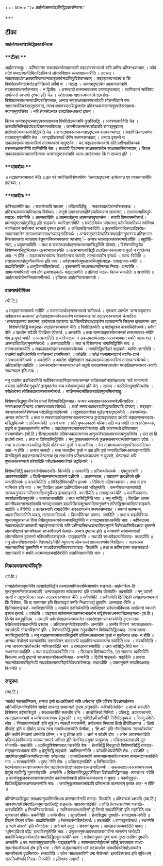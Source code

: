 +++
title = "२० आर्हतोक्तसार्वज्ञसिद्धिप्रकारनिरासः"

+++


## टीका

**आर्हतोक्तसार्वज्ञसिद्धिप्रकारनिरासः**

### **टीका **

आर्हतास्त्वाहुः । कश्चिदात्मा सकलपदार्थसाक्षात्कारी तद्ग्रहणस्वभावत्वे सति प्रक्षीण-प्रतिबन्धकत्वात् । यदेवं तदेवं यथाऽपगततिमिरादिप्रतिबन्धं लोचनविज्ञानं रूपसाक्षात्कारीति । तदसत् । सकलपदार्थसाक्षात्कारित्वस्यान्यत्रादृष्टत्वेनाप्रसिद्धविशेषणत्वात् । तद्ग्रहणस्वभावत्वं च किं विवक्षितस्यैवाऽत्मनोऽङ्गीक्रियते सर्वेषां वा । नाऽद्यः । अन्यत्रादृष्टत्वेन आत्मत्वात्तत्रापि तदभावसाधनसौलभ्यात् । न द्वितीयः । अस्मदादौ तत्स्वभावत्वस्य प्रमाणादृष्टत्वात् । व्याप्तिज्ञानं सर्वविषयं सर्वात्मनां स्वभावो दृश्यत इति चेन्न । परोक्षसामान्यज्ञानस्वभावत्वेनाऽपरोक्ष-विशेषज्ञानसाधनस्याऽतिप्रसङ्गित्वात्, अन्यत्र रूपसाक्षात्कारस्वभावेऽपि लोचनविज्ञाने रस-साक्षात्कारित्वस्याऽदृष्टत्वात्, तत्स्वभावत्वस्याऽसिद्धत्वादेव प्रतिबन्धककल्पनानुपपत्तेस्तत्प्रक्षय-स्याप्यनुपपत्तिरेव । नहि तेजसोऽन्यत्र दाहप्रतिबन्धकत्वं दृष्टम् ।

किञ्च अन्यत्रादृष्टस्याऽऽवरणप्रक्षयस्य विवक्षितेऽप्यात्मनि कुतस्सिद्धिः । आवरणत्वादेवेति चेन्न । कस्यचित्तिमिरादेर्यावदाव्रियमाणभावित्वात् । कमनीयकान्तास्पर्शादावपि रागाद्यनुदयात् प्रक्षीणप्रतिबन्धकत्वसिद्धिरिति चेन्न । रागाद्यभावस्याप्यन्यत्राऽदृष्टस्य कल्पकाभावात् । बाह्यविक्रियाऽभावेन तदभावानुमानमिति चेन्न । जगद्वशीकरणार्थं धैर्येण स्थगनसम्भवात् । अन्यत्र दृश्वन्ते च सकलपदार्थसाक्षात्कारित्वं तत्स्वभावत्वं चादृष्टमेव । यद् यद्ग्रहणस्वभावत्वे सति प्रक्षीणप्रतिबन्धकं तत्तत्साक्षात्कारीति व्याप्तिरिति चेन्न । तथाऽपि विज्ञानस्य साक्षात्कारत्वेन साक्षात्कारित्वाभावात् । किञ्च सकलपदार्थसाक्षात्कारित्वस्य अन्यत्रादृष्टस्यात्रापि आत्म-त्वादेवाभावः किं न साध्यत इति ।

### **भावबोधः **

॥ तद्ग्रहणस्वभावत्वं चेति ॥ इतः परं यथोचितविशेष्ययोगेन ‘अन्यत्रादृष्टस्य’ इत्येतावत एव व्याख्यानानीति द्रष्टव्यम् ।

### **भावदीपः **

कश्चिदात्मेति पक्षः । सकलेत्यादि साध्यम् । तदित्यादिर्हेतुः । सकलपदार्थपरामर्शस्तच्छब्दः । प्रतिबन्धकवत्यव्यभिचाराय विशेष्यम् । तादृशे उक्तस्वभावहीनेऽव्यभिचाराय सत्यन्तम् । सामान्यव्याप्तिमुपे-त्याऽह- यदेवमिति ॥ आत्मत्वादिति ॥ आत्मत्वहेतुना आत्मान्तरदृष्टान्तेन । तत्रापि विमतात्मनीत्यर्थः। प्रमाणादृष्टत्वहेतुरसिद्ध इति शङ्कते- व्याप्तिज्ञानमिति ॥ शब्दोऽभिधेयः प्रमेयत्वाद् यदेवमित्यादिरूपं सर्वविषयं व्याप्तिज्ञानं सर्वात्मनां स्वभावो दृश्यत इत्यर्थः ॥ अतिप्रसङ्गित्वादिति ॥ कुड्यादिव्यवहितघटादिपरोक्ष-सामान्यज्ञानेन तत्साक्षात्कारसाधनप्रसङ्गादित्यर्थः । अन्यत्रादृष्टस्येत्यादिवाक्यमार्हतानुमानस्य प्रतिज्ञाभाग-निरासपरतया व्याख्याय हेतुभागनिरसनपरतया व्याचश्व्े- अन्यत्र रूपसाक्षात्कारस्वभावेऽपीति ॥ बहुव्रीहि-रयम् ॥ अदृष्टत्वादिति ॥ तथा च सकलपदार्थग्रहणस्वभावत्वमसिद्धमिति योज्यम् । विशेषणासिद्ध्यैव विशेष्यमप्यसिद्धमित्याह- तत्स्वभावत्वस्येति ॥ तत्स्वभावत्वासिद्धौ तत्प्रतिबन्धककल्पना कुतो न युक्तेत्यत आह- न हीति ॥ दाहकत्वस्वभावस्य तेजसोऽन्यत्र जलादौ, तत्स्वभावहीन इत्यर्थः ॥ कस्य-चिदिति ॥ तत्राऽवरणत्वहेतुरनैकान्तिक इति भावः । सर्वज्ञत्वस्येत्युपलक्षणमित्युपेत्याऽह- रागाद्यभाव-स्येति ॥ बाह्यविक्रियेति ॥ धातुविसर्गादिरूपेत्यर्थः । दृश्वन्तमपि साध्यसाधनहीनतया निराह- अन्यत्रेति ॥ सामान्यव्याप्तिपक्षे नायं दोष इत्याशङ्कते- यद्यद्ग्रहणेति ॥ प्रतिपक्षं चाऽह- किञ्च सकलेति ॥ अत्रापीति ॥ आर्हताचार्यत्वेनाभिमतात्मनीत्यर्थः । इतिशब्द आर्हतनिराससमाप्तौ ।

### **वाक्यार्थदीपिका**

(श्री.टि.)

॥ तद्ग्रहणस्वभावत्वे सतीति ॥ सकलपदार्थग्रहणस्वभावत्वे सतीत्यर्थः । एतावता प्रबन्धेन ‘अन्यत्रादृष्टस्य सर्वज्ञत्वस्य कल्पनम्’ इत्येतावद्वाक्यमनेकप्रकारेण व्याख्यायातः परं तद्ग्रहणस्वभावत्वं चेत्यादिना ‘अन्यत्रादृष्टस्य कल्पनम्’ इत्येतावत एवांशस्य यथोचितविशेष्याध्याहारेण व्याख्यानानि क्रियन्त इत्यवगन्त-व्यम् । विशेषणासिद्धिं वक्तुमाह- तद्ग्रहणस्वभावत्वं चेति ॥ विवक्षितस्येति ॥ पक्षीभूतस्य कस्यचिदेवेत्यर्थः। सर्वेषां वेति ॥ पक्षत्वेन सर्वेऽपि विवक्षिता एवेत्यर्थः ॥ अन्यत्रेति ॥ तथा चान्यत्रादृष्टस्येत्यनन्तरं तत्स्वभावत्व-स्येति शेष इत्युक्तं भवति ॥ आत्मत्वादिति ॥ कश्चिदात्मा न सकलपदार्थसाक्षात्कारस्वभाववान् भवति आत्मत्वात् । अस्मदादिवदित्यनुमानेनेत्यर्थः ॥ अस्मदादाविति ॥ तथा च विशेषणस्य भागासिद्धिरिति भावः ॥ तत्स्वभावत्वस्येति ॥ सकलपदार्थग्रहणस्वभावत्वस्येत्यर्थः । भागासिद्धिपरिहारं शङ्कते- व्याप्ति-ज्ञानमिति ॥ यत्प्रमेयं तदभिधेयमिति व्याप्तिजन्यं ज्ञानमित्यर्थः ॥ परोक्षेति ॥ परोक्षं यत्सामान्यज्ञानं व्याप्ति-ज्ञानं तत्स्वभावत्वेनेत्यर्थः ॥ अपरोक्षेति ॥ अपरोक्षं यद्विशेषज्ञानं सकलपदार्थसाक्षात्कारित्वं तत्साधनस्येत्यर्थः। अतिप्रसङ्गित्वादिति ॥ अन्यस्वभावेनान्यस्वभावसाधने चक्षुषो रूपग्रहणस्वभावत्वेन गन्धादिग्रहणस्वभाव-स्यापि साधनापात इति भावः ।

ननु यत्प्रमेयं तदभिधेयमिति सर्वविषयकव्याप्तिज्ञानस्यास्मन्मते साक्षिरूपत्वेनापरोक्षत्वस्य ‘सर्वं सामान्यतो यस्मात् साक्षिणैवानुभूयते’ इत्युक्तत्वेन कथं परोक्षत्वमुच्यत इति चेत् । सत्यम् । पररीत्येदमुक्तमित्यदोषः । परोक्षेत्यस्य लौकिकप्रत्यासत्त्यजन्येत्यर्थः । साक्षिणस्त्वलौकिकत्वादेवमुक्तमित्यप्याहुः ।

विशेषणासिद्ध्युपजीवनेन प्राप्तां विशेष्यासिद्धिमप्याह- अन्यत्र रूपसाक्षात्कारस्वभावेऽपीत्यादिना ॥ रससाक्षात्कारित्वस्य अतत्स्वभावत्वस्येत्यर्थः । आदौ तत्स्वभावत्वस्यासिद्धत्वादित्यादि योज्यम् । तद्ग्रहण-स्वभावत्वरूपविशेषणस्य पक्षेऽसिद्धत्वादेवेत्यर्थः । तदुपपादनायोक्तं मूलेऽन्यत्रादृष्टस्येति । तस्यार्थमाह- अन्यत्र रूपेत्यादि ॥ तथा च सकलपदार्थग्रहणस्वभावत्वस्यान्यत्र कुत्राप्यदृष्टत्वात् पक्षेऽपि तद्ग्रहणस्वभावत्व-मसिद्धमित्यर्थः ॥ प्रतिबन्धकेति ॥ अयं भावः । सति पुष्कलकारणे यस्मिन् सति यन्न भवति तत्तत्र प्रतिबन्धकं, प्रकृते च पुष्कलकारणमेव नास्ति । पदार्थग्रहणस्वभावरूपयोग्यताया अपि कारणमध्ये प्रविष्टत्वात्
तस्याश्चोक्त-(श्री.टि.) रीत्याऽभावादेव प्रतिबन्धककल्पनाया अनुपपत्तेस्तत्प्रक्षयस्याप्यनुपपत्तिरेव । सत एव हि प्रध्वंसो वाच्यः । तथा च विशेष्यासिद्धिरिति । ननु पुष्कलकारणमध्ये कुतस्तत्स्वभावरूपयोग्यतायाः प्रवेशः । तथा च तत्स्वभावस्यासिद्धत्वेऽपि प्रतिबन्धकं कुतो न कल्पनीयम् । येन तत्प्रक्षयस्याप्यनुपपत्तिस्स्यादित्यत आह- न हीति ॥ अन्यत्र जलादौ । यथा जलादीनां कुतो न दाह इति पृष्टे मण्यादिप्रतिबन्धकसद्भावादिति केनचिदुक्ते दाहजनकत्वयोग्यताया एव
तत्राभावेन प्रतिबन्धककल्पना न युज्यते, योग्यताया अपि पुष्कलकारणमध्ये प्रवेशादिति परीक्षकैस्समाधीयते तद्वदित्यर्थः ।

विशेष्यासिद्धिं प्रकारान्तरेणोपपादयति- किञ्चेति ॥ आवरणेति ॥ प्रतिबन्धकेत्यर्थः । एवमुत्तरत्रापि । आवरणत्वादेवेति ॥ विवक्षितात्मसम्बन्ध्यावरणं प्रक्षीयते । आवरणत्वात् । यदावरणं तत्प्रक्षीयते इति व्याप्तेरित्यर्थः ॥ कस्यचिदिति ॥ गिरिदरीविवरवर्तिन इत्यर्थः । तिमिरादेः प्रतिबन्धकस्य । तथा च तत्र व्यभिचार इति भावः । ननु विवक्षित आत्मा प्रक्षीणप्रतिबन्धको भवितुमर्हति । कमनीयकान्तास्पर्शादौ सत्यप्यनुत्पन्नरागादिमत्त्वादित्यनुमीयत इत्याशङ्कते- कमनीयेति ॥ रागाद्यभावस्येति ॥ कमनीयकान्ता-स्पर्शादावपीत्यनुवर्तते ॥ कल्पकाभावादिति ॥ तथा चासिद्धिरिति भावः । ननु नासिद्धिः । विवक्षित आत्मा कमनीयकान्तास्पर्शादावपि रागाद्यभाववान् बाह्यविक्रियाशून्यत्वादित्यनुमानेन तत्सिद्धिसम्भवादित्याशङ्कते- बाह्येति ॥ धैर्येणेति ॥ उत्पन्नस्यापि रागादेर्धैर्येण धारकप्रयत्नेन स्थगनसम्भवात् । स्थगनं स्तम्भनम्, अप्रकटीकरणमिति यावत्, तत्सम्भवादित्यर्थः । किमर्थमित्यत उक्तम्- जगदिति ॥ तथा च बाह्यविक्रिया-शून्यत्वमुक्तसाध्यं विना धैर्यप्रयुक्तस्थगनेनान्यथासिद्धमिति न रागाद्यभावसाधकमिति भावः । कश्चिदात्मा सकलपदार्थसाक्षात्कारी तद्ग्रहणस्वभावत्वे सति प्रक्षीणप्रतिबन्धकत्वादित्यनुमाने विशेषव्याप्तिविवक्षायां दृष्टान्ते लोचनविज्ञाने साध्यवैकल्यं साधनवैकल्यं चेत्याह- अन्यत्र दृष्टान्त इति ॥ नन्वथापि सामान्यव्याप्तौ लोचनविज्ञानं दृष्टान्तो भविष्यतीत्याशङ्कते- यद्यद्ग्रहणेति ॥ तथाऽपि साध्यवैकल्यमेवेत्याह- तथाऽपीति ॥ ननु लोचनविज्ञानशब्देन विज्ञायतेऽनेनेति व्युत्पत्त्या लोचनरूपं ज्ञानकारणमेव विवक्षितम् । अतस्तस्य साक्षात्कारित्वं युक्तमिति न साध्यवैकल्यमित्यस्वरसादाह- किञ्चेति ॥ तथा च कश्चिदात्मा सकलपदार्थ-साक्षात्कारी न भवति आत्मत्वादस्मदादिवदिति सत्प्रतिपक्षत्वमिति भावः ।

### **विषमपदवाक्यार्थविवृतिः**

(पां.टि.)

नन्वार्हतोक्तानुमानेनैव तत्सार्वज्ञसिद्धेर्न तस्याप्रामाणिकत्वमित्याशयेन शङ्कते- आर्हतास्त्वि-ति ॥ एतदनुमाननिरासकतयाऽपि ‘अन्यत्रादृष्टस्य सर्वज्ञत्वस्य’ इति वाक्यमेव योजयति- तदसदिति ॥ ननु व्याप्तौ सत्यां न तद्दूषणमित्यत आह- तद्ग्रहणस्वभावत्वं चेति ॥ सर्वेषामिति ॥ सर्वेषामिति द्वितीयेऽपि सर्वग्रहणस्वभावत्वं किं विशेषतः, किं वा सामान्यत इति विकल्पद्वयं मनसि निधायाऽद्यं दूषयति- अस्मदादा-विति ॥ द्वितीयमाशङ्कते- व्याप्तिज्ञानमिति ॥ यत्प्रमेयं तदभिधेयमिति व्याप्तिज्ञानं सर्वपदार्थविषयकं सर्वात्मनां स्वभावो दृश्यत इत्यर्थः ॥ परोक्षेति ॥ यद्यप्यत्र सर्वसामान्यग्रहणस्वभावत्वेन तद्विशेषसाधनस्यातिप्रसङ्गत्वा-(पां.टि.) दित्येव वक्तुमुचितम् । तथाऽपि सर्वपरोक्षग्रहणस्वभावत्वेन तदपरोक्षज्ञानसाधनस्येवेति दृष्टान्ततया परोक्षेत्यादेरुपादानमिति द्रश्व्व्यम् । अतिप्रसङ्गमेवोपपादयति- अन्यत्रेति ॥ अस्यैव विवरणं ‘रूपसाक्षात्कार-स्वभावेऽपि लोचनविज्ञान’ इति । विशेषणासिद्धिमुक्त्वा तदुपजीवनेन विशेष्यासिद्धिमप्याह- तत्स्वभावत्व-स्यासिद्धत्वादेवेति ॥ ननु तद्ग्रहणस्वभावत्वासिद्धावपि प्रतिबन्धककल्पना कुतो न युक्तेत्यत आह- न हीति ॥ अन्यथा तेजोरूपे वह्न्यादाविव तदन्यस्मिन् घटादावपि दाहप्रतिबन्धककल्पना स्यादिति भावः । कस्यचिदिति ॥ तथा चावरणत्वहेतोस्तत्रैव व्यभिचारादिति भावः ॥ रागाद्यभावस्यापीति ॥ तथा चासिद्धि-रिति भावः ॥ स्थगनसम्भवादिति ॥ तथा चाप्रयोजकत्वमिति भावः । किञ्चात्र विशेष्यव्याप्तिः, उत सामान्य-व्याप्तिरिति विकल्प्य आद्ये दृष्टान्ते साध्यसाधनवैकल्यमित्याह- अन्यत्रेति ॥ द्वितीयं शङ्कते- यद्यदिति ॥ तावता साधनवैकल्यपरिहारेऽपि साध्यवैकल्यमपरिहार्यमेवेत्याशयेनाऽह- तथाऽपीति ॥ उक्तानुमाने सत्प्रतिपक्षमाह- किञ्चेति ॥

### **लघुप्रभा**

(व्या.टि.)

‘सार्वज्ञं स्वाचार्यनिष्ठम्, अन्यत्र वृत्तौ बाधकोपेतत्वे सति धर्मत्वात्’ इति परिशेषं विवक्षोरार्हतस्य अनिर्धारितव्यक्तिविशेषं सार्वज्ञं साधयत् सामान्यतो दृष्टम् अनुवदति- कश्चिदित्यादिना ॥ साध्ये सकलेति विशेषणम् उद्देश्यसिद्धये । साक्षात्कारीति मत्वर्थीय इनिः । ताच्छीलिको णिनिर्वा । प्रतिबद्धे, अग्रहणस्वभावे, अतद्ग्रहणस्वभावे च व्यभिचारवारणाय हेतुपदानि । ननु नाशितेऽर्थे प्रक्षीणेति निर्देशोऽनुपपन्नः । किन्तु प्रक्षिते-त्येव । ‘निष्ठायामण्यदर्थे’ इति सूत्रे(ण) ण्यदर्थो भावकर्मणी, ततोऽन्यत्र निष्ठायां क्षियो दीर्घविधानात् । ‘क्षियो दीर्घात्’ इति च दीर्घात् परस्य तस्य नत्वविधानाच्चेति चेन्मैवम् । ‘क्षि क्षये’ इति भौवादिकस्य ‘गत्यर्थाकर्मक’ इति कर्तरि निष्ठायां क्षयतीति क्षीणम् । न तु क्षीयत इति । अतो न कोऽपि दोषः । अनेन आवरणत्वादिति पखिका(फक्किका) व्याख्यानावसरे प्रक्षीयत इति केनचित् प्रयुक्तं प्रत्युक्तम् । तन्निरासपरतयाऽपि मूलं योजयति- सकलेति ॥ अप्रसिद्धविशेषणत्वात् पक्षस्येति शेषः । हेत्वसिद्धिं विवक्षुरादौ विशेषणासिद्धिं तावदाह- तद्ग्रहणस्वभावत्वं चेति ॥ हेतुसिद्धिं शङ्कते- व्याप्तिज्ञानमिति ॥ प्रमेयाभिधेययोरिति शेषः । परोक्षेति ॥ आगमिकानुमानिकव्याप्तिज्ञानयोः परोक्षत्वात् । प्रात्यक्षिकस्यापि सामान्यप्रत्यासत्तिजन्यस्य सामान्यज्ञानत्वादिति भावः ॥ स्वभावत्वेनेति ॥ दृश्व्ेनेति शेषः ॥ अतिप्रसङ्गादिति ॥ भित्तिव्यवहित-पदार्थत्वप्रकारकज्ञानस्वभावत्वेन घटत्वेनापरोक्षज्ञानसाधनप्रसङ्गादित्यर्थः । सकलसाक्षात्कारस्वभावत्वस्य हेतुत्वे तदसिद्धिं मूलमारोहयति- अन्यत्रेति ॥ विशेषणासिद्ध्युपजीविकां विशेष्यासिद्धिमप्याह- तत्स्वभाव-स्येति ॥ कार्यानुकूलस्वभावशक्त्यभावादेव कार्याभावोपपत्तौ प्रतिबन्धककल्पना न युक्ता । कार्यानुकूल-किञ्चिद्विघातलक्षणत्वात्तस्येति भावः । कार्यानुकूलशक्त्यभावेऽपि प्रतिबन्धकं कल्प्यताम् इत्यत आह- न हीति ॥

प्रतियोग्यप्रसिद्ध्या तत्प्रक्षयानुपपत्तिमभिधाय प्रमाणाभावेनापि तामाह- किञ्चेति ॥ प्रतिबन्धकं प्रक्षयति (व्या.टि.) आवरणत्वात्तिमिरवदित्यनुमानात्तत्सिद्धिं शङ्कते- आवरणत्वादेवेति ॥ एवेति हेत्वन्तरान्वेषणं वारयति- कस्यचिदिति ॥ नित्यनिरयस्येत्यर्थः । ‘तामिस्रश्चान्धतामिस्रौ द्वौ नित्यौ सम्प्रकीर्तितौ’ इति स्मृतेरिति भावः । युक्त्यन्तरं वक्ति- कमनीयेति ॥ कमेरनीयर् । सुन्दरीत्यर्थः । हेत्वसिद्ध्या दूषयति- रागाद्यभाव-स्येति ॥ लिङ्गे लिङ्गं वक्ति- बाह्यविक्रियेति ॥ रेतस्खलनादिरूपेत्यर्थः ॥ तदभावेति ॥ रागाद्यभावेत्यर्थः। स्थगनेति ॥ ‘ष्ठगे संवरणे’ इति भौवादिकः । ततो भावे ल्युट् । संवरणं गूहनम् । आच्छादनसम्भवादिति यावत् । ‘धूमेनाऽव्रियते वह्निः’ इत्यादिस्मृतेरिति भावः । प्रसुप्ततनुमध्यावस्थापन्नरागादीनां स्वरूपेण सत्त्वेऽपि बाह्यविक्रियाऽभावोपपत्तेरन्यथासिद्धिरनुमानस्येति भावः । परोक्तानुमानं दुश्व्ं मत्वा दृष्टान्तदोषेण दूषयति- अन्यत्रेति ॥ परः स्वाशयमुद्घाटयति- यद्यद्ग्रहणेति ॥ सामान्यव्याप्तेर्दृश्वन्ते ग्रहीतुं शक्यत्वान्न साध्य-साधनोभयवैकल्यं दोष इति भावः । णिनेः कर्तृप्रत्ययत्वेन भावे तदसम्भवेन मत्वर्थीयस्येनेर्वाऽसम्भवेन साध्यवैकल्यं दृढमित्याह- तथाऽपीति ॥ एतेन ‘साक्षात्कारिणी प्रमा
सैवोच्यते’ इत्यादिरपशब्द इति सूचि-तम् । सत्प्रतिपक्षेणापि निराह- किञ्चेति ॥ इतिशब्दः समाप्तौ ।

